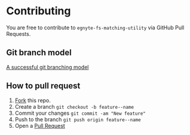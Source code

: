 # Contributing

You are free to contribute to `egnyte-fs-matching-utility` via GitHub Pull Requests.


## Git branch model
[A successful git branching model](http://nvie.com/posts/a-successful-git-branching-model/)

## How to pull request

1. [Fork](https://github.com/ManagementSystemsIntl/egnyte-fs-matching-utility/fork) this repo.
2. Create a branch `git checkout -b feature--name`
3. Commit your changes `git commit -am "New feature"`
4. Push to the branch `git push origin feature--name`
5. Open a [Pull Request](https://github.com/ManagementSystemsIntl/egnyte-fs-matching-utility/pulls)
